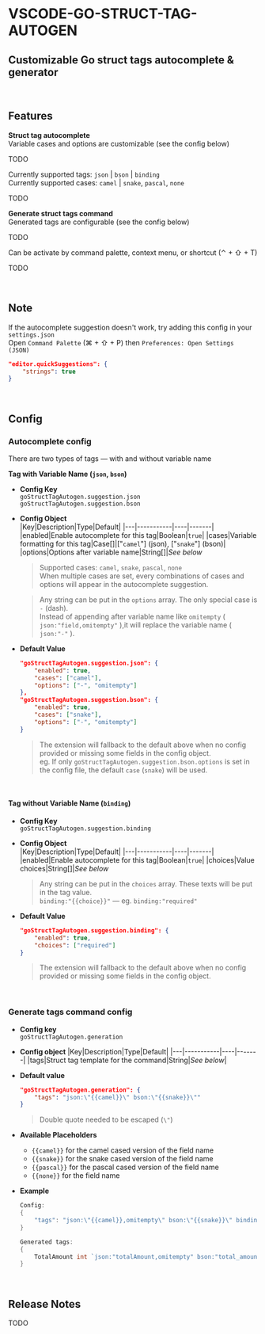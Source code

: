 # VSCODE-GO-STRUCT-TAG-AUTOGEN

## Customizable Go struct tags autocomplete & generator

<br/>

## Features

**Struct tag autocomplete**  
Variable cases and options are customizable (see the config below)  

TODO

Currently supported tags: `json` | `bson` | `binding`  
Currently supported cases: `camel` | `snake`, `pascal`, `none`

TODO


**Generate struct tags command**  
Generated tags are configurable (see the config below)  

TODO

Can be activate by command palette, context menu, or shortcut (⌃ + ⇧ + T)

TODO

<br/>

## Note
If the autocomplete suggestion doesn't work, try adding this config in your `settings.json`  
Open `Command Palette` (⌘ + ⇧ + P) then `Preferences: Open Settings (JSON)`

```json
"editor.quickSuggestions": {
    "strings": true
}
```

<br/>

## Config
### **Autocomplete config**
There are two types of tags — with and without variable name  

**Tag with Variable Name (`json`, `bson`)**
- **Config Key**  
    `goStructTagAutogen.suggestion.json`  
    `goStructTagAutogen.suggestion.bson`
- **Config Object**  
    |Key|Description|Type|Default|
    |---|-----------|----|-------|
    |enabled|Enable autocomplete for this tag|Boolean|`true`|
    |cases|Variable formatting for this tag|Case[]|["`camel`"] (json), ["`snake`"] (bson)|
    |options|Options after variable name|String[]|*See below*

    > Supported cases: `camel`, `snake`, `pascal`, `none`  
    > When multiple cases are set, every combinations of cases and options will appear in the autocomplete suggestion.

    > Any string can be put in the `options` array. The only special case is `-` (dash).  
    > Instead of appending after variable name like `omitempty` ( `json:"field,omitempty"` ),it will replace the variable name ( `json:"-"` ).
- **Default Value**
    ```json
    "goStructTagAutogen.suggestion.json": {
        "enabled": true,
        "cases": ["camel"],
        "options": ["-", "omitempty"]
    },
    "goStructTagAutogen.suggestion.bson": {
        "enabled": true,
        "cases": ["snake"],
        "options": ["-", "omitempty"]
    }
    ```
    > The extension will fallback to the default above when no config provided or missing some fields in the config object.  
    > eg. If only `goStructTagAutogen.suggestion.bson.options` is set in the config file, the default `case` (`snake`) will be used.

<br/>

#### **Tag without Variable Name (`binding`)**
- **Config Key**  
    `goStructTagAutogen.suggestion.binding`  
- **Config Object**  
    |Key|Description|Type|Default|
    |---|-----------|----|-------|
    |enabled|Enable autocomplete for this tag|Boolean|`true`|
    |choices|Value choices|String[]|*See below*

    > Any string can be put in the `choices` array. These texts will be put in the tag value.  
    > `binding:"{{choice}}"` — eg. `binding:"required"`
- **Default Value**
    ```json
    "goStructTagAutogen.suggestion.binding": {
        "enabled": true,
        "choices": ["required"]
    }
    ```
    > The extension will fallback to the default above when no config provided or missing some fields in the config object.

<br/>

### **Generate tags command config**
- **Config key**  
    `goStructTagAutogen.generation`  
- **Config object**
    |Key|Description|Type|Default|
    |---|-----------|----|-------|
    |tags|Struct tag template for the command|String|*See below*|
    
- **Default value**
    ```json
    "goStructTagAutogen.generation": {
        "tags": "json:\"{{camel}}\" bson:\"{{snake}}\""
    }
    ```
    > Double quote needed to be escaped (`\"`)
- **Available Placeholders**
    - `{{camel}}`  for the camel cased version of the field name
    - `{{snake}}` for the snake cased version of the field name
    - `{{pascal}}` for the pascal cased version of the field name
    - `{{none}}` for the field name
- **Example**
    ```go
    Config:
    {
        "tags": "json:\"{{camel}},omitempty\" bson:\"{{snake}}\" binding:\"required,gte=10\""
    }

    Generated tags:
    {
        TotalAmount int `json:"totalAmount,omitempty" bson:"total_amount" binding:"required,gte=10"`
    }
    ```

<br/>

## Release Notes

TODO
